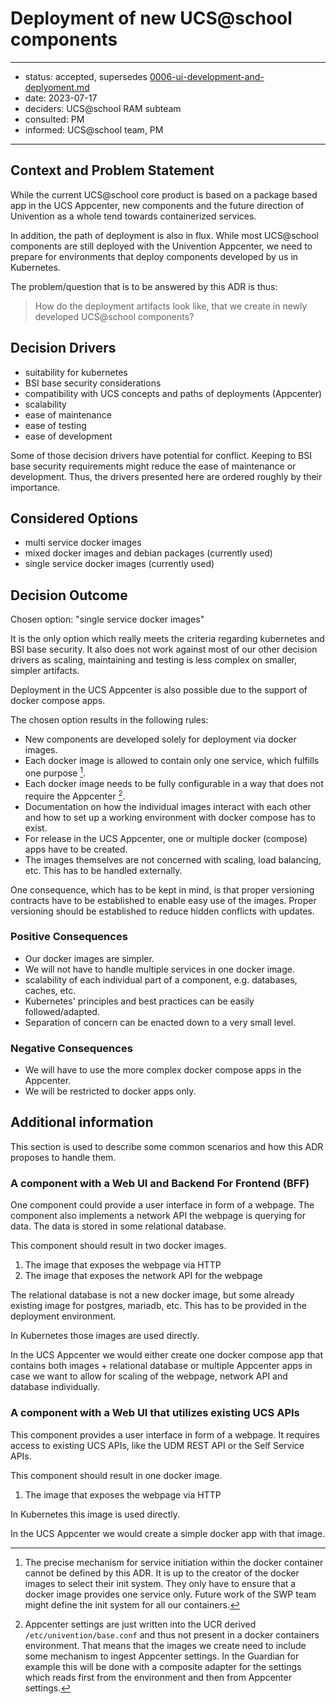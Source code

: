 
# Deployment of new UCS@school components

---

- status: accepted, supersedes [0006-ui-development-and-deplyoment.md](0006-ui-development-and-deplyoment.md)
- date: 2023-07-17
- deciders: UCS@school RAM subteam
- consulted: PM
- informed: UCS@school team, PM

---

## Context and Problem Statement

While the current UCS@school core product is based on a package based app in the UCS Appcenter, new components
and the future direction of Univention as a whole tend towards containerized services.

In addition, the path of deployment is also in flux. While most UCS@school components are still deployed
with the Univention Appcenter, we need to prepare for environments that deploy components developed by us
in Kubernetes.

The problem/question that is to be answered by this ADR is thus:

> How do the deployment artifacts look like, that we create in newly developed UCS@school components?

## Decision Drivers

- suitability for kubernetes
- BSI base security considerations
- compatibility with UCS concepts and paths of deployments (Appcenter)
- scalability
- ease of maintenance
- ease of testing
- ease of development

Some of those decision drivers have potential for conflict. Keeping to BSI base security requirements
might reduce the ease of maintenance or development. Thus, the drivers presented here are ordered roughly by
their importance.

## Considered Options

- multi service docker images
- mixed docker images and debian packages (currently used)
- single service docker images (currently used)

## Decision Outcome

Chosen option: "single service docker images"

It is the only option which really meets the criteria regarding kubernetes and BSI base security.
It also does not work against most of our other decision drivers as scaling, maintaining and testing
is less complex on smaller, simpler artifacts.

Deployment in the UCS Appcenter is also possible due to the support of docker compose apps.

The chosen option results in the following rules:

- New components are developed solely for deployment via docker images.
- Each docker image is allowed to contain only one service, which fulfills one purpose [^1].
- Each docker image needs to be fully configurable in a way that does not require the Appcenter [^2].
- Documentation on how the individual images interact with each other and how to set up
a working environment with docker compose has to exist.
- For release in the UCS Appcenter, one or multiple docker (compose) apps
have to be created.
- The images themselves are not concerned with scaling, load balancing, etc. This has to be handled
externally.

One consequence, which has to be kept in mind, is that proper versioning contracts have to be established to
enable easy use of the images. Proper versioning should be established to reduce hidden conflicts with updates.

### Positive Consequences

- Our docker images are simpler.
- We will not have to handle multiple services in one docker image.
- scalability of each individual part of a component, e.g. databases, caches, etc.
- Kubernetes' principles and best practices can be easily followed/adapted.
- Separation of concern can be enacted down to a very small level.

### Negative Consequences

- We will have to use the more complex docker compose apps in the Appcenter.
- We will be restricted to docker apps only.

## Additional information

This section is used to describe some common scenarios and how this ADR proposes to handle them.

### A component with a Web UI and Backend For Frontend (BFF)

One component could provide a user interface in form of a webpage. The component also implements
a network API the webpage is querying for data. The data is stored in some relational database.

This component should result in two docker images.

1) The image that exposes the webpage via HTTP
2) The image that exposes the network API for the webpage

The relational database is not a new docker image, but some already existing image for postgres, mariadb, etc.
This has to be provided in the deployment environment.

In Kubernetes those images are used directly.

In the UCS Appcenter we would either create one docker compose app that contains both images + relational database
or multiple Appcenter apps in case we want to allow for scaling of the webpage, network API and database individually.

### A component with a Web UI that utilizes existing UCS APIs

This component provides a user interface in form of a webpage. It requires access to existing UCS APIs, like the
UDM REST API or the Self Service APIs.

This component should result in one docker image.

1) The image that exposes the webpage via HTTP

In Kubernetes this image is used directly.

In the UCS Appcenter we would create a simple docker app with that image.

[^1]: The precise mechanism for service initiation within the docker container cannot be defined by this ADR.
It is up to the creator of the docker images to select their init system. They only have to ensure that a docker image
provides one service only. Future work of the SWP team might define the init system for all our containers.

[^2]: Appcenter settings are just written into the UCR derived `/etc/univention/base.conf` and thus not present
in a docker containers environment. That means that the images we create need to include some mechanism
to ingest Appcenter settings. In the Guardian for example this will be done with a composite adapter for the settings
which reads first from the environment and then from Appcenter settings.
